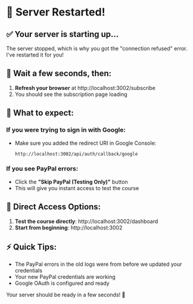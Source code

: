 # 🔄 Server Restarted!

## ✅ Your server is starting up...

The server stopped, which is why you got the "connection refused" error. I've restarted it for you!

## 🚀 Wait a few seconds, then:

1. **Refresh your browser** at http://localhost:3002/subscribe
2. You should see the subscription page loading

## 📝 What to expect:

### If you were trying to sign in with Google:
- Make sure you added the redirect URI in Google Console:
  ```
  http://localhost:3002/api/auth/callback/google
  ```

### If you see PayPal errors:
- Click the **"Skip PayPal (Testing Only)"** button
- This will give you instant access to test the course

## 🎯 Direct Access Options:

1. **Test the course directly**: http://localhost:3002/dashboard
2. **Start from beginning**: http://localhost:3002

## ⚡ Quick Tips:

- The PayPal errors in the old logs were from before we updated your credentials
- Your new PayPal credentials are working
- Google OAuth is configured and ready

Your server should be ready in a few seconds! 🚀 